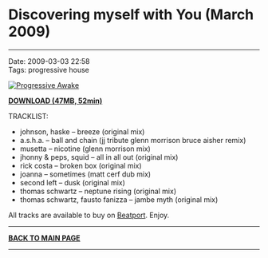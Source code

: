 # Discovering myself with You (March 2009)

----

Date: 2009-03-03 22:58  
Tags:  progressive house  

[![Progressive Awake](https://drive.google.com/uc?export=download&id=0B1aIvu0NI6o4QlBuRDJZdk1WMHM)](https://drive.google.com/uc?export=download&id=0B_4_ynm06YZINy1PMWFXMEVnZVk)

[**DOWNLOAD (47MB, 52min)**](https://drive.google.com/file/d/0B_4_ynm06YZINy1PMWFXMEVnZVk/edit?usp=sharing)

TRACKLIST:  

* johnson, haske – breeze (original mix)
* a.s.h.a. – ball and chain (jj tribute glenn morrison bruce aisher remix)
* musetta – nicotine (glenn morrison mix)
* jhonny & peps, squid – all in all out (original mix)
* rick costa – broken box (original mix)
* joanna – sometimes (matt cerf dub mix)
* second left – dusk (original mix)
* thomas schwartz – neptune rising (original mix)
* thomas schwartz, fausto fanizza – jambe myth (original mix)

All tracks are available to buy on <a href="http://beatport.com" target="_blank">Beatport</a>.
Enjoy.


----

[**BACK TO MAIN PAGE**](../README.md)

---- 
